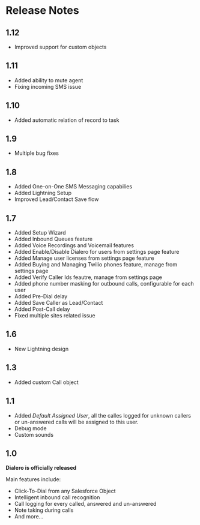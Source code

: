 # Release Notes

## 1.12

- Improved support for custom objects

## 1.11

- Added ability to mute agent
- Fixing incoming SMS issue

## 1.10

- Added automatic relation of record to task

## 1.9

- Multiple bug fixes

## 1.8

- Added One-on-One SMS Messaging capabilies
- Added Lightning Setup
- Improved Lead/Contact Save flow

## 1.7

- Added Setup Wizard
- Added Inbound Queues feature
- Added Voice Recordings and Voicemail features
- Added Enable/Disable Dialero for users from settings page feature
- Added Manage user licenses from settings page feature
- Added Buying and Managing Twilio phones feature, manage from settings page
- Added Verify Caller Ids feautre, manage from settings page
- Added phone number masking for outbound calls, configurable for each user
- Added Pre-Dial delay
- Added Save Caller as Lead/Contact
- Added Post-Call delay
- Fixed multiple sites related issue

## 1.6

- New Lightning design

## 1.3

- Added custom Call object

## 1.1

- Added _Default Assigned User_, all the calles logged for unknown callers or un-answered calls will be assigned to this user.
- Debug mode
- Custom sounds

## 1.0

**Dialero is officially released**

Main features include:

- Click-To-Dial from any Salesforce Object
- Intelligent inbound call recognition
- Call logging for every called, answered and un-answered
- Note taking during calls
- And more...
